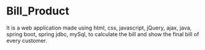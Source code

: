 # Bill_Product
It is a web application made using html, css, javascript, jQuery, ajax, java, spring boot, spring jdbc, mySql, to calculate the bill and show the final bill of every customer.
